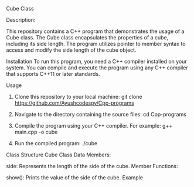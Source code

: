 Cube Class

Description:

This repository contains a C++ program that demonstrates the usage of a Cube class. The Cube class encapsulates the properties of a cube, including its side length. The program utilizes pointer to member syntax to access and modify the side length of the cube object.

Installation
To run this program, you need a C++ compiler installed on your system. You can compile and execute the program using any C++ compiler that supports C++11 or later standards.

Usage
1. Clone this repository to your local machine:
    git clone https://github.com/Ayushcodespy/Cpp-programs

2. Navigate to the directory containing the source files:
    cd Cpp-programs
   
3. Compile the program using your C++ compiler. For example:
    g++ main.cpp -o cube

4. Run the compiled program:
    ./cube
   
Class Structure
Cube Class
Data Members:

side: Represents the length of the side of the cube.
Member Functions:

show(): Prints the value of the side of the cube.
Example
